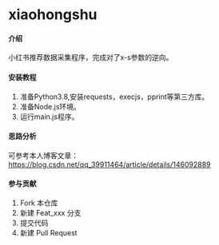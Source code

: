 # xiaohongshu

#### 介绍
小红书推荐数据采集程序，完成对了x-s参数的逆向。



#### 安装教程

1. 准备Python3.8,安装requests，execjs，pprint等第三方库。
2. 准备Node.js环境。
3. 运行main.js程序。

#### 思路分析

可参考本人博客文章：https://blog.csdn.net/qq_39911464/article/details/146092889

#### 参与贡献

1.  Fork 本仓库
2.  新建 Feat_xxx 分支
3.  提交代码
4.  新建 Pull Request

